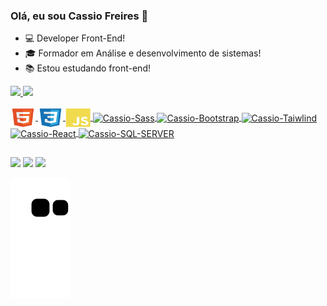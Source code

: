 ### Olá, eu sou Cassio Freires 👋

<!--
**CassioFreires/CassioFreires** is a ✨ _special_ ✨ repository because its `README.md` (this file) appears on your GitHub profile.

Here are some ideas to get you started:
-->

- 💻 Developer Front-End!
- 🎓 Formador em Análise e desenvolvimento de sistemas!
- 📚 Estou estudando front-end!
 <div>
  <a href="https://github.com/CassioFreires">
  <img height="150em" src="https://github-readme-stats.vercel.app/api?username=CassioFreires&show_icons=true&theme=dracula&include_all_commits=true&count_private=true"/>
  <img height="150em" src="https://github-readme-stats.vercel.app/api/top-langs/?username=CassioFreires&layout=compact&langs_count=16&theme=dracula"/>
</div>
<div style="display: inline_block;"><br>
  <img align="center" alt="Cassio-HTML" height="30" width="40" src="https://raw.githubusercontent.com/devicons/devicon/master/icons/html5/html5-original.svg">
  <img align="center" alt="Cassio-CSS" height="30" width="40" src="https://raw.githubusercontent.com/devicons/devicon/master/icons/css3/css3-original.svg">
  <img align="center" alt="Cassio-Js" height="30" width="40" src="https://raw.githubusercontent.com/devicons/devicon/master/icons/javascript/javascript-plain.svg">
 <img align="center" alt="Cassio-Sass" width="40" height="30" src="https://user-images.githubusercontent.com/80475676/204088789-dda73492-e536-4995-966e-5caa0b65824f.svg"/>
  <img align="center" alt="Cassio-Bootstrap" width="40" height="30" src="https://user-images.githubusercontent.com/80475676/204088880-80821c2b-8eda-409b-aeb0-f166adab1ee0.svg"/>
  <img align="center" alt="Cassio-Taiwlind" width="40" height="30" src="https://user-images.githubusercontent.com/80475676/204089047-e1ed34a3-e710-4d86-8f11-e035ec55ecb5.svg"/>
 <img align="center" alt="Cassio-React" width="40" height="30" src="https://user-images.githubusercontent.com/80475676/204089101-868faef0-e7a2-44fc-aad9-406696d81477.svg"/>
 <img align="center" alt="Cassio-SQL-SERVER" width="40" height="30" src="https://user-images.githubusercontent.com/80475676/204089314-e6c2928d-1d88-4501-ab29-25095d260bf8.svg"/>
</div>
  
  ##
  
<div> 
  <a href="https://www.instagram.com/cassildsouza/" target="_blank"><img src="https://img.shields.io/badge/-Instagram-%23E4405F?style=for-the-badge&logo=instagram&logoColor=white" target="_blank"></a>
  <a href = "mailto:cassio_souza@live.com"><img src="https://img.shields.io/badge/-Gmail-%23333?style=for-the-badge&logo=gmail&logoColor=white" target="_blank"></a>
  <a href="https://www.linkedin.com/in/cassio-souza-08347a157/" target="_blank"><img src="https://img.shields.io/badge/-LinkedIn-%230077B5?style=for-the-badge&logo=linkedin&logoColor=white" target="_blank"></a> 
  
  ![Snake animation](https://github.com/cassiofreires/cassiofreires/blob/output/github-contribution-grid-snake.svg)
</div>
